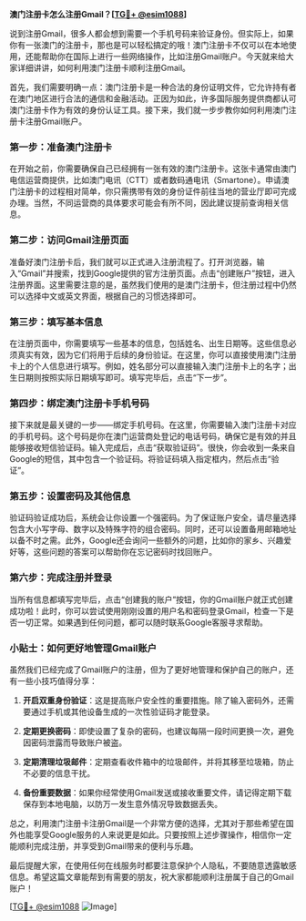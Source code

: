 **澳门注册卡怎么注册Gmail？[[TG💪+ @esim1088](https://t.me/s/esim1088)]**

说到注册Gmail，很多人都会想到需要一个手机号码来验证身份。但实际上，如果你有一张澳门的注册卡，那也是可以轻松搞定的哦！澳门注册卡不仅可以在本地使用，还能帮助你在国际上进行一些网络操作，比如注册Gmail账户。今天就来给大家详细讲讲，如何利用澳门注册卡顺利注册Gmail。

首先，我们需要明确一点：澳门注册卡是一种合法的身份证明文件，它允许持有者在澳门地区进行合法的通信和金融活动。正因为如此，许多国际服务提供商都认可澳门注册卡作为有效的身份认证工具。接下来，我们就一步步教你如何利用澳门注册卡注册Gmail账户。

### 第一步：准备澳门注册卡

在开始之前，你需要确保自己已经拥有一张有效的澳门注册卡。这张卡通常由澳门电信运营商提供，比如澳门电讯（CTT）或者数码通电讯（Smartone）。申请澳门注册卡的过程相对简单，你只需携带有效的身份证件前往当地的营业厅即可完成办理。当然，不同运营商的具体要求可能会有所不同，因此建议提前查询相关信息。

### 第二步：访问Gmail注册页面

准备好澳门注册卡后，我们就可以正式进入注册流程了。打开浏览器，输入“Gmail”并搜索，找到Google提供的官方注册页面。点击“创建账户”按钮，进入注册界面。这里需要注意的是，虽然我们使用的是澳门注册卡，但注册过程中仍然可以选择中文或英文界面，根据自己的习惯选择即可。

### 第三步：填写基本信息

在注册页面中，你需要填写一些基本的信息，包括姓名、出生日期等。这些信息必须真实有效，因为它们将用于后续的身份验证。在这里，你可以直接使用澳门注册卡上的个人信息进行填写。例如，姓名部分可以直接输入澳门注册卡上的名字；出生日期则按照实际日期填写即可。填写完毕后，点击“下一步”。

### 第四步：绑定澳门注册卡手机号码

接下来就是最关键的一步——绑定手机号码。在这里，你需要输入澳门注册卡对应的手机号码。这个号码是你在澳门运营商处登记的电话号码，确保它是有效的并且能够接收短信验证码。输入完成后，点击“获取验证码”。很快，你会收到一条来自Google的短信，其中包含一个验证码。将验证码填入指定框内，然后点击“验证”。

### 第五步：设置密码及其他信息

验证码验证成功后，系统会让你设置一个强密码。为了保证账户安全，请尽量选择包含大小写字母、数字以及特殊字符的组合密码。同时，还可以设置备用邮箱地址以备不时之需。此外，Google还会询问一些额外的问题，比如你的家乡、兴趣爱好等，这些问题的答案可以帮助你在忘记密码时找回账户。

### 第六步：完成注册并登录

当所有信息都填写完毕后，点击“创建我的账户”按钮，你的Gmail账户就正式创建成功啦！此时，你可以尝试使用刚刚设置的用户名和密码登录Gmail，检查一下是否一切正常。如果遇到任何问题，都可以随时联系Google客服寻求帮助。

### 小贴士：如何更好地管理Gmail账户

虽然我们已经完成了Gmail账户的注册，但为了更好地管理和保护自己的账户，还有一些小技巧值得分享：

1. **开启双重身份验证**：这是提高账户安全性的重要措施。除了输入密码外，还需要通过手机或其他设备生成的一次性验证码才能登录。
   
2. **定期更换密码**：即使设置了复杂的密码，也建议每隔一段时间更换一次，避免因密码泄露而导致账户被盗。

3. **定期清理垃圾邮件**：定期查看收件箱中的垃圾邮件，并将其移至垃圾箱，防止不必要的信息干扰。

4. **备份重要数据**：如果你经常使用Gmail发送或接收重要文件，请记得定期下载保存到本地电脑，以防万一发生意外情况导致数据丢失。

总之，利用澳门注册卡注册Gmail是一个非常方便的选择，尤其对于那些希望在国外也能享受Google服务的人来说更是如此。只要按照上述步骤操作，相信你一定能顺利完成注册，并享受到Gmail带来的便利与乐趣。

最后提醒大家，在使用任何在线服务时都要注意保护个人隐私，不要随意透露敏感信息。希望这篇文章能帮到有需要的朋友，祝大家都能顺利注册属于自己的Gmail账户！

[[TG💪+ @esim1088](https://t.me/s/esim1088) ![Image](https://i.postimg.cc/4NQfJmqS/Snipaste-2025-05-13-00-14-12.png)]